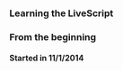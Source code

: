 ### Learning the LiveScript
###                From the beginning



####         Started in 11/1/2014
